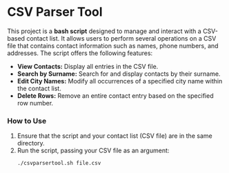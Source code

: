 # CSV Parser Tool

This project is a **bash script** designed to manage and interact with a CSV-based contact list. It allows users to perform several operations on a CSV file that contains contact information such as names, phone numbers, and addresses. The script offers the following features:

- **View Contacts:** Display all entries in the CSV file.
- **Search by Surname:** Search for and display contacts by their surname.
- **Edit City Names:** Modify all occurrences of a specified city name within the contact list.
- **Delete Rows:** Remove an entire contact entry based on the specified row number.


### How to Use
1. Ensure that the script and your contact list (CSV file) are in the same directory.
2. Run the script, passing your CSV file as an argument:
   ```bash
   ./csvparsertool.sh file.csv
